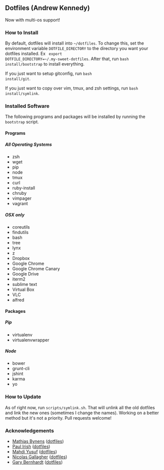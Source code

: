 ## Dotfiles (Andrew Kennedy)

Now with multi-os support! 

### How to Install

By default, dotfiles will install into <code>~/dotfiles</code>. To change this, set the environment 
variable <code>DOTFILE_DIRECTORY</code> to the directory you want your dotfiles installed. Ex <code>
export DOTFILE_DIRECTORY=~/.my-sweet-dotfiles</code>. After that, run <code>bash install/bootstrap</code> 
to install everything.

If you just want to setup gitconfig, run <code>bash install/git</code>.

If you just want to copy over vim, tmux, and zsh settings, run <code>bash install/symlink</code>.

### Installed Software
The following programs and packages will be installed by running the <code>bootstrap</code> script.

#### Programs
##### All Operating Systems

* zsh
* wget
* pip
* node
* tmux
* curl
* ruby-install
* chruby
* vimpager
* vagrant

##### OSX only

* coreutils
* findutils
* bash
* tree
* lynx
* z
* Dropbox
* Google Chrome
* Google Chrome Canary
* Google Drive
* iterm2
* sublime text
* Virtual Box
* VLC
* alfred

#### Packages
##### Pip

* virtualenv
* virtualenvwrapper

##### Node

* bower
* grunt-cli
* jshint
* karma
* yo

### How to Update

As of right now, run <code>scripts/symlink.sh</code>. That will unlink all the old dotfiles and link the
new ones (sometimes I change the names). Working on a better method but it's not a priority. Pull requests
welcome!

### Acknowledgements
* [Mathias Bynens](https://github.com/mathiasbynens) ([dotfiles](https://github.com/mathiasbynens/dotfiles))
* [Paul Irish](https://github.com/paulirish) ([dotfiles](https://github.com/paulirish/dotfiles))
* [Mahdi Yusuf](https://github.com/myusuf3) ([dotfiles](https://github.com/myusuf3/dotfiles))
* [Nicolas Gallagher](https://github.com/necolas) ([dotfiles](https://github.com/necolas/dotfiles))
* [Gary Bernhardt](https://github.com/garybernhardt) ([dotfiles](https://github.com/garybernhardt/dotfiles))
